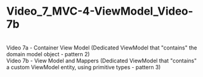 # Video_7_MVC-4-ViewModel_Video-7b
<br/>
Video 7a - Container View Model (Dedicated ViewModel that "contains" the domain model object - pattern 2) <br/>
Video 7b - View Model and Mappers (Dedicated ViewModel that "contains" a custom ViewModel entity, using primitive types - pattern 3)
